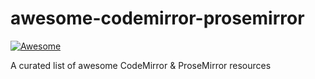# awesome-codemirror-prosemirror

[![Awesome](https://awesome.re/badge-flat.svg)](https://awesome.re)

A curated list of awesome CodeMirror & ProseMirror resources
